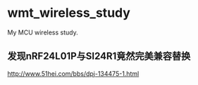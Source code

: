 # wmt_wireless_study
My MCU wireless study.

## 发现nRF24L01P与SI24R1竟然完美兼容替换   
http://www.51hei.com/bbs/dpj-134475-1.html  
